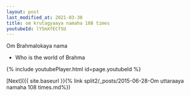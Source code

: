 ```yaml
---
layout: post
last_modified_at: 2021-03-30
title: om krutagyaaya namaha 108 times
youtubeId: lY5mXfECfSU
---
```

 
 
Om Brahmalokaya nama 
 
 -  Who is the world of Brahma 
 
  
 
  
 
 
 
 
 
 


{% include youtubePlayer.html id=page.youtubeId %}
 
[Next]({{ site.baseurl }}{% link  split2/_posts/2015-06-28-Om uttaraaya namaha 108 times.md%})
 
